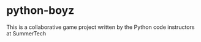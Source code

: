 python-boyz
===========
This is a collaborative game project written by the Python code instructors at SummerTech

